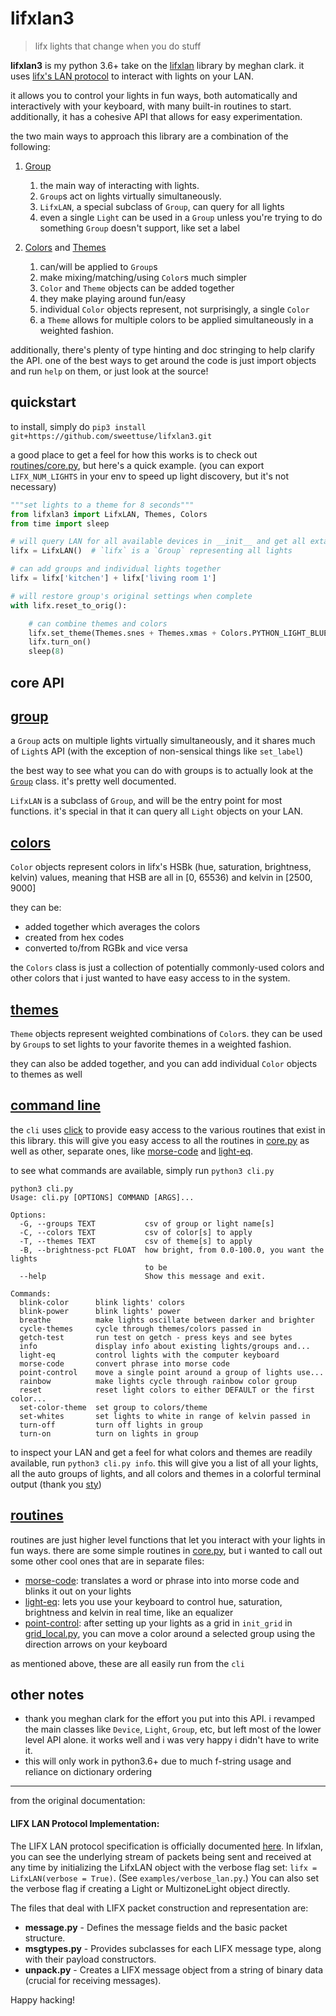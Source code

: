 # lifxlan3
> lifx lights that change when you do stuff

**lifxlan3** is my python 3.6+ take on the [lifxlan](https://github.com/mclarkk/lifxlan) library by meghan clark. it uses [lifx's LAN protocol](https://lan.developer.lifx.com/) to interact with lights on your LAN.

it allows you to control your lights in fun ways, both automatically and interactively with your keyboard, 
with many built-in routines to start. additionally, it has a cohesive API that allows for easy experimentation.

the two main ways to approach this library are a combination of the following:

1. [Group][group] 
    1. the main way of interacting with lights.
    1. `Group`s act on lights virtually simultaneously.
    1. `LifxLAN`, a special subclass of `Group`, can query for all lights
    1. even a single `Light` can be used in a `Group` unless you're trying to do something `Group` doesn't support, like set a label
    
1. [Colors][colors] and [Themes][themes] 
    1. can/will be applied to `Group`s
    1. make mixing/matching/using `Color`s much simpler
    1. `Color` and `Theme` objects can be added together
    1. they make playing around fun/easy
    1. individual `Color` objects represent, not surprisingly, a single `Color`
    1. a `Theme` allows for multiple colors to be applied simultaneously in a weighted fashion.

additionally, there's plenty of type hinting and doc stringing to help clarify the API.
one of the best ways to get around the code is just import objects and run `help` on them, or just look at the source!

## quickstart

to install, simply do `pip3 install git+https://github.com/sweettuse/lifxlan3.git`

a good place to get a feel for how this works is to check out [routines/core.py][core], but here's a quick example.
(you can export `LIFX_NUM_LIGHTS` in your env to speed up light discovery, but it's not necessary)

```python
"""set lights to a theme for 8 seconds"""
from lifxlan3 import LifxLAN, Themes, Colors
from time import sleep

# will query LAN for all available devices in __init__ and get all extant lights' settings in parallel
lifx = LifxLAN()  # `lifx` is a `Group` representing all lights

# can add groups and individual lights together
lifx = lifx['kitchen'] + lifx['living room 1']

# will restore group's original settings when complete
with lifx.reset_to_orig():

    # can combine themes and colors
    lifx.set_theme(Themes.snes + Themes.xmas + Colors.PYTHON_LIGHT_BLUE)  # weird theme, but ok
    lifx.turn_on()
    sleep(8)
```

## core API



## [group][group]

a `Group` acts on multiple lights virtually simultaneously, and it shares much of `Light`s API (with the exception of non-sensical things like `set_label`)

the best way to see what you can do with groups is to actually look at the [`Group`](https://github.com/sweettuse/lifxlan3/blob/master/lifxlan/group.py#L70)
class. it's pretty well documented.

`LifxLAN` is a subclass of `Group`, and will be the entry point for most functions.
it's special in that it can query all `Light` objects on your LAN.



## [colors][colors]

`Color` objects represent colors in lifx's HSBk (hue, saturation, brightness, kelvin) values, meaning that HSB are all in [0, 65536) and kelvin in [2500, 9000]

they can be:
- added together which averages the colors
- created from hex codes
- converted to/from RGBk and vice versa

the `Colors` class is just a collection of potentially commonly-used colors and other colors that i just wanted to have easy access to in the system.

## [themes][themes]

`Theme` objects represent weighted combinations of `Color`s.
they can be used by `Group`s to set lights to your favorite themes in a weighted fashion.

they can also be added together, and you can add individual `Color` objects to themes as well

## [command line](https://github.com/sweettuse/lifxlan3/blob/master/routines/lights/cli.py)

the `cli` uses [click](https://github.com/pallets/click) to provide easy access to the various routines that exist in this library.
this will give you easy access to all the routines in [core.py][core]
as well as other, separate ones, like [morse-code][morse-code]
and [light-eq][light-eq].

to see what commands are available, simply run ```python3 cli.py```


```
python3 cli.py
Usage: cli.py [OPTIONS] COMMAND [ARGS]...

Options:
  -G, --groups TEXT           csv of group or light name[s]
  -C, --colors TEXT           csv of color[s] to apply
  -T, --themes TEXT           csv of theme[s] to apply
  -B, --brightness-pct FLOAT  how bright, from 0.0-100.0, you want the lights
                              to be
  --help                      Show this message and exit.

Commands:
  blink-color      blink lights' colors
  blink-power      blink lights' power
  breathe          make lights oscillate between darker and brighter
  cycle-themes     cycle through themes/colors passed in
  getch-test       run test on getch - press keys and see bytes
  info             display info about existing lights/groups and...
  light-eq         control lights with the computer keyboard
  morse-code       convert phrase into morse code
  point-control    move a single point around a group of lights use...
  rainbow          make lights cycle through rainbow color group
  reset            reset light colors to either DEFAULT or the first color...
  set-color-theme  set group to colors/theme
  set-whites       set lights to white in range of kelvin passed in
  turn-off         turn off lights in group
  turn-on          turn on lights in group
```

to inspect your LAN and get a feel for what colors and themes are readily available, run ```python3 cli.py info```.
this will give you a list of all your lights, all the auto groups of lights, and all colors and themes in a colorful terminal output (thank you [sty](https://github.com/feluxe/sty))



## [routines](https://github.com/sweettuse/lifxlan3/tree/master/routines)
routines are just higher level functions that let you interact with your lights in fun ways.
there are some simple routines in [core.py](https://github.com/sweettuse/lifxlan3/blob/master/routines/lights/core.py),
but i wanted to call out some other cool ones that are in separate files:

- [morse-code][morse-code]:
translates a word or phrase into into morse code and blinks it out on your lights
- [light-eq][light-eq]:
lets you use your keyboard to control hue, saturation, brightness and kelvin in real time, like an equalizer
- [point-control](https://github.com/sweettuse/lifxlan3/blob/master/routines/lights/point_control.py):
after setting up your lights as a grid in `init_grid` in [grid_local.py](https://github.com/sweettuse/lifxlan3/blob/master/routines/lights/grid_local.py),
you can move a color around a selected group using the direction arrows on your keyboard

as mentioned above, these are all easily run from the `cli`

## other notes

- thank you meghan clark for the effort you put into this API. i revamped the main classes like `Device`, `Light`, `Group`, etc, but left most of the lower level API alone. it works well and i was very happy i didn't have to write it.
- this will only work in python3.6+ due to much f-string usage and reliance on dictionary ordering

---
from the original documentation:

#### LIFX LAN Protocol Implementation:

The LIFX LAN protocol specification is officially documented [here](https://lan.developer.lifx.com/). In lifxlan, you can see the underlying stream of packets being sent and received at any time by initializing the LifxLAN object with the verbose flag set: `lifx = LifxLAN(verbose = True)`. (See `examples/verbose_lan.py`.) You can also set the verbose flag if creating a Light or MultizoneLight object directly.

The files that deal with LIFX packet construction and representation are:

* **message.py** -  Defines the message fields and the basic packet structure.
* **msgtypes.py** - Provides subclasses for each LIFX message type, along with their payload constructors.
* **unpack.py** - Creates a LIFX message object from a string of binary data (crucial for receiving messages).

Happy hacking!


[core]: https://github.com/sweettuse/lifxlan3/blob/master/routines/core.py
[light-eq]: https://github.com/sweettuse/lifxlan3/blob/master/routines/light/light_eq.py
[morse-code]: https://github.com/sweettuse/lifxlan3/blob/master/routines/light/morse_code.py
[group]: https://github.com/sweettuse/lifxlan3/blob/master/lifxlan/group.py#L70
[colors]: https://github.com/sweettuse/lifxlan3/blob/master/lifxlan/colors.py
[themes]: https://github.com/sweettuse/lifxlan3/blob/master/lifxlan/themes.py
